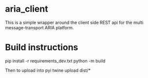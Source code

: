 # aria_client

This is a simple wrapper around the client side REST api for the multi message-transport ARIA platform.

Build instructions
==================

pip install -r requirements_dev.txt
python -m build

Then to upload into pyi 
twine upload dist/*